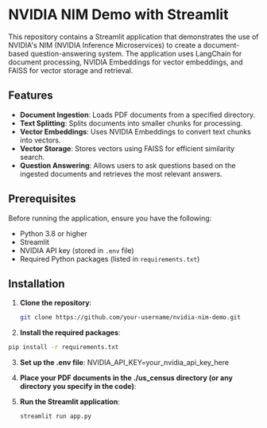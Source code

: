 # NVIDIA NIM Demo with Streamlit

This repository contains a Streamlit application that demonstrates the use of NVIDIA's NIM (NVIDIA Inference Microservices) to create a document-based question-answering system. The application uses LangChain for document processing, NVIDIA Embeddings for vector embeddings, and FAISS for vector storage and retrieval.

## Features

- **Document Ingestion**: Loads PDF documents from a specified directory.
- **Text Splitting**: Splits documents into smaller chunks for processing.
- **Vector Embeddings**: Uses NVIDIA Embeddings to convert text chunks into vectors.
- **Vector Storage**: Stores vectors using FAISS for efficient similarity search.
- **Question Answering**: Allows users to ask questions based on the ingested documents and retrieves the most relevant answers.

## Prerequisites

Before running the application, ensure you have the following:

- Python 3.8 or higher
- Streamlit
- NVIDIA API key (stored in `.env` file)
- Required Python packages (listed in `requirements.txt`)

## Installation

1. **Clone the repository**:
   ```bash
   git clone https://github.com/your-username/nvidia-nim-demo.git
   ```
2. **Install the required packages**:
 ```bash
pip install -r requirements.txt
```
3. **Set up the .env file**:
   NVIDIA_API_KEY=your_nvidia_api_key_here
   
4. **Place your PDF documents in the ./us_census directory (or any directory you specify in the code)**:

5. **Run the Streamlit application**:
   ```bash
   streamlit run app.py
   ```
   
   
   
